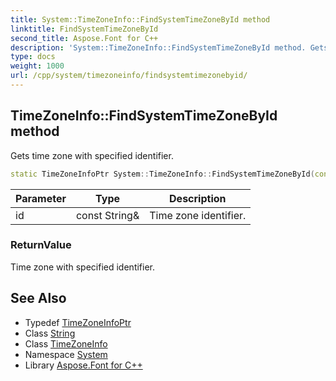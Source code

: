 ```yaml
---
title: System::TimeZoneInfo::FindSystemTimeZoneById method
linktitle: FindSystemTimeZoneById
second_title: Aspose.Font for C++
description: 'System::TimeZoneInfo::FindSystemTimeZoneById method. Gets time zone with specified identifier in C++.'
type: docs
weight: 1000
url: /cpp/system/timezoneinfo/findsystemtimezonebyid/
---
```

## TimeZoneInfo::FindSystemTimeZoneById method


Gets time zone with specified identifier.

```cpp
static TimeZoneInfoPtr System::TimeZoneInfo::FindSystemTimeZoneById(const String &id)
```


| Parameter | Type | Description |
| --- | --- | --- |
| id | const String\& | Time zone identifier. |

### ReturnValue

Time zone with specified identifier.

## See Also

* Typedef [TimeZoneInfoPtr](../../timezoneinfoptr/)
* Class [String](../../string/)
* Class [TimeZoneInfo](../)
* Namespace [System](../../)
* Library [Aspose.Font for C++](../../../)
